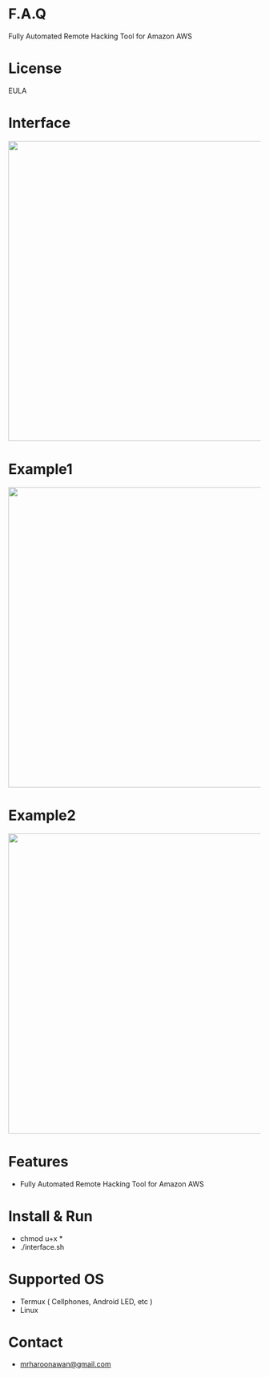 # F.A.Q
Fully Automated Remote Hacking Tool for Amazon AWS

# License
EULA

# Interface
<div align="center">
    <img src="https://i.ibb.co/wQK8ZhW/a1.png" width="600px"</img> 
</div>

# Example1
<div align="center">
    <img src="https://i.ibb.co/YjZsVW2/a2.png" width="600px"</img> 
</div>

# Example2
<div align="center">
    <img src="https://i.ibb.co/gWL0Xnj/a3.png" width="600px"</img> 
</div>


# Features
- Fully Automated Remote Hacking Tool for Amazon AWS

# Install & Run
- chmod u+x *
- ./interface.sh

# Supported OS
- Termux ( Cellphones, Android LED, etc )
- Linux

# Contact
- mrharoonawan@gmail.com
